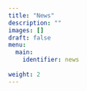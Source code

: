 ```yaml
---
title: "News"
description: ""
images: []
draft: false
menu: 
  main:
    identifier: news
        
weight: 2
---
```

